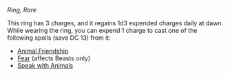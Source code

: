 _Ring, Rare_

This ring has 3 charges, and it regains 1d3 expended charges daily at dawn. While wearing the ring, you can expend 1 charge to cast one of the following spells (save DC 13) from it:

- [Animal Friendship](https://www.dndbeyond.com/spells/2618847-animal-friendship)
- [Fear](https://www.dndbeyond.com/spells/2618872-fear) (affects Beasts only)
- [Speak with Animals](https://www.dndbeyond.com/spells/2619059-speak-with-animals)